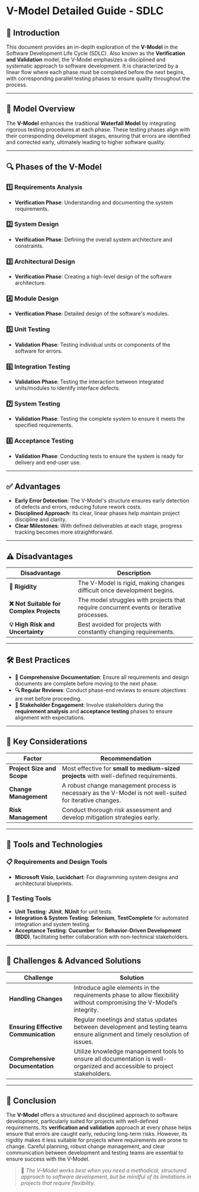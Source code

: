 # V-Model Detailed Guide - SDLC

## 📘 Introduction

This document provides an in-depth exploration of the **V-Model** in the Software Development Life Cycle (SDLC). Also known as the **Verification and Validation** model, the V-Model emphasizes a disciplined and systematic approach to software development. It is characterized by a linear flow where each phase must be completed before the next begins, with corresponding parallel testing phases to ensure quality throughout the process.

---

## 🔁 Model Overview

The **V-Model** enhances the traditional **Waterfall Model** by integrating rigorous testing procedures at each phase. These testing phases align with their corresponding development stages, ensuring that errors are identified and corrected early, ultimately leading to higher software quality.

---

## 🔍 Phases of the V-Model

### 1️⃣ Requirements Analysis
- **Verification Phase**: Understanding and documenting the system requirements.

### 2️⃣ System Design
- **Verification Phase**: Defining the overall system architecture and constraints.

### 3️⃣ Architectural Design
- **Verification Phase**: Creating a high-level design of the software architecture.

### 4️⃣ Module Design
- **Verification Phase**: Detailed design of the software's modules.

### 5️⃣ Unit Testing
- **Validation Phase**: Testing individual units or components of the software for errors.

### 6️⃣ Integration Testing
- **Validation Phase**: Testing the interaction between integrated units/modules to identify interface defects.

### 7️⃣ System Testing
- **Validation Phase**: Testing the complete system to ensure it meets the specified requirements.

### 8️⃣ Acceptance Testing
- **Validation Phase**: Conducting tests to ensure the system is ready for delivery and end-user use.

---

## ✅ Advantages

- **Early Error Detection**: The V-Model's structure ensures early detection of defects and errors, reducing future rework costs.
- **Disciplined Approach**: Its clear, linear phases help maintain project discipline and clarity.
- **Clear Milestones**: With defined deliverables at each stage, progress tracking becomes more straightforward.

---

## ⚠️ Disadvantages

| Disadvantage                  | Description |
|-------------------------------|-------------|
| **🚧 Rigidity**                | The V-Model is rigid, making changes difficult once development begins. |
| **❌ Not Suitable for Complex Projects** | The model struggles with projects that require concurrent events or iterative processes. |
| **💡 High Risk and Uncertainty** | Best avoided for projects with constantly changing requirements. |

---

## 🛠️ Best Practices

- **📑 Comprehensive Documentation**: Ensure all requirements and design documents are complete before moving to the next phase.
- **🔍 Regular Reviews**: Conduct phase-end reviews to ensure objectives are met before proceeding.
- **👥 Stakeholder Engagement**: Involve stakeholders during the **requirement analysis** and **acceptance testing** phases to ensure alignment with expectations.

---

## 🧠 Key Considerations

| Factor                      | Recommendation |
|-----------------------------|----------------|
| **Project Size and Scope**   | Most effective for **small to medium-sized projects** with well-defined requirements. |
| **Change Management**        | A robust change management process is necessary as the V-Model is not well-suited for iterative changes. |
| **Risk Management**          | Conduct thorough risk assessment and develop mitigation strategies early. |

---

## 🧰 Tools and Technologies

### 📋 Requirements and Design Tools
- **Microsoft Visio**, **Lucidchart**: For diagramming system designs and architectural blueprints.

### 🧪 Testing Tools
- **Unit Testing**: **JUnit**, **NUnit** for unit tests.
- **Integration & System Testing**: **Selenium**, **TestComplete** for automated integration and system testing.
- **Acceptance Testing**: **Cucumber** for **Behavior-Driven Development (BDD)**, facilitating better collaboration with non-technical stakeholders.

---

## 🚧 Challenges & Advanced Solutions

| Challenge                         | Solution |
|------------------------------------|----------|
| **Handling Changes**              | Introduce agile elements in the requirements phase to allow flexibility without compromising the V-Model’s integrity. |
| **Ensuring Effective Communication** | Regular meetings and status updates between development and testing teams ensure alignment and timely resolution of issues. |
| **Comprehensive Documentation**   | Utilize knowledge management tools to ensure all documentation is well-organized and accessible to project stakeholders. |

---

## 🏁 Conclusion

The **V-Model** offers a structured and disciplined approach to software development, particularly suited for projects with well-defined requirements. Its **verification and validation** approach at every phase helps ensure that errors are caught early, reducing long-term risks. However, its rigidity makes it less suitable for projects where requirements are prone to change. Careful planning, robust change management, and clear communication between development and testing teams are essential to ensure success with the V-Model.

> 🎯 *The V-Model works best when you need a methodical, structured approach to software development, but be mindful of its limitations in projects that require flexibility.*